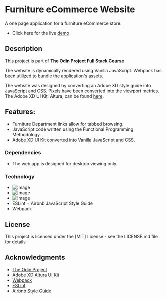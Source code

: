 # Furniture eCommerce Website

A one page application for a furniture eCommerce store. 

* Click here for the live [demo](https://earth-hominid.github.io/Furniture-Store/)

## Description

This project is part of **The Odin Project Full Stack [Course](https://www.theodinproject.com/paths/full-stack-javascript/courses/javascript/lessons/restaurant-page)**

The website is dynamically rendered using Vanilla JavaScript. Webpack has been utilized to bundle the application's assets.

The website was designed by converting an Adobe XD style guide into JavaScript and CSS.
Pixels have been converted into the viewport metrics. The Adobe XD UI Kit, Altura, can be found [here](https://www.adobe.com/ca/products/xd/features/ui-kits.html).

## Features:

* Furniture Department links allow for tabbed browsing. 
* JavaScript code written using the Functional Programming Methodology.
* Adobe XD UI Kit converted into Vanilla JavaScript and CSS.
 
### Dependencies

* The web app is designed for desktop viewing only. 

### Technology

* ![image](https://img.shields.io/badge/JavaScript-323330?style=for-the-badge&logo=javascript&logoColor=F7DF1E)
* ![image](https://img.shields.io/badge/HTML5-E34F26?style=for-the-badge&logo=html5&logoColor=white)
* ![image](https://img.shields.io/badge/CSS3-1572B6?style=for-the-badge&logo=css3&logoColor=white)
* ESLint + Airbnb JavaScript Style Guide
* Webpack

## License

This project is licensed under the [MIT] License - see the LICENSE.md file for details

## Acknowledgments

* [The Odin Project](https://www.theodinproject.com)
* [Adobe XD Altura UI Kit](https://www.adobe.com/ca/products/xd/features/ui-kits.html)
* [Webpack](https://webpack.js.org/)
* [ESLint](https://eslint.org/)
* [Airbnb Style Guide](https://github.com/airbnb/javascript)